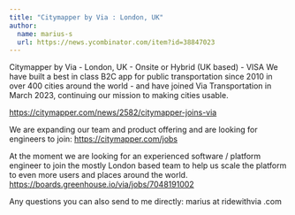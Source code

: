 ```yaml
---
title: "Citymapper by Via : London, UK"
author:
  name: marius-s
  url: https://news.ycombinator.com/item?id=38847023
---
```

Citymapper by Via - London, UK - Onsite or Hybrid (UK based) - VISA
We have built a best in class B2C app for public transportation since 2010 in over 400 cities around the world - and have joined Via Transportation in March 2023, continuing our mission to making cities usable.

<a href="https:&#x2F;&#x2F;citymapper.com&#x2F;news&#x2F;2582&#x2F;citymapper-joins-via" rel="nofollow">https:&#x2F;&#x2F;citymapper.com&#x2F;news&#x2F;2582&#x2F;citymapper-joins-via</a>

We are expanding our team and product offering and are looking for engineers to join: <a href="https:&#x2F;&#x2F;citymapper.com&#x2F;jobs" rel="nofollow">https:&#x2F;&#x2F;citymapper.com&#x2F;jobs</a>

At the moment we are looking for an experienced software &#x2F; platform engineer to join the mostly London based team to help us scale the platform to even more users and places around the world. <a href="https:&#x2F;&#x2F;boards.greenhouse.io&#x2F;via&#x2F;jobs&#x2F;7048191002" rel="nofollow">https:&#x2F;&#x2F;boards.greenhouse.io&#x2F;via&#x2F;jobs&#x2F;7048191002</a>

Any questions you can also send to me directly: marius at ridewithvia .com
